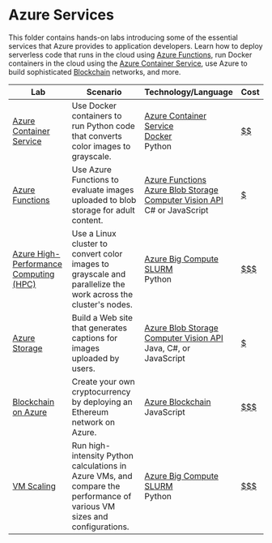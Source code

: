 # Azure Services

This folder contains hands-on labs introducing some of the essential services that Azure provides to application developers. Learn how to deploy serverless code that runs in the cloud using [Azure Functions](https://azure.microsoft.com/services/functions/), run Docker containers in the cloud using the [Azure Container Service](https://azure.microsoft.com/services/container-service/), use Azure to build sophisticated [Blockchain](https://en.wikipedia.org/wiki/Blockchain) networks, and more.

Lab | Scenario | Technology/Language | Cost
--- | -------- | ------------------- | -
[Azure Container Service](./Azure%20Container%20Service) | Use Docker containers to run Python code that converts color images to grayscale. | [Azure Container Service](https://azure.microsoft.com/services/container-service/)<br>[Docker](https://www.docker.com/)<br>Python | [$$](../Costs.md)
[Azure Functions](./Azure%20Functions) | Use Azure Functions to evaluate images uploaded to blob storage for adult content. | [Azure Functions](https://azure.microsoft.com/services/functions/)<br>[Azure Blob Storage](https://azure.microsoft.com/services/storage/blobs/)<br>[Computer Vision API](https://azure.microsoft.com/services/cognitive-services/computer-vision/)<br>C# or JavaScript | [$](../Costs.md)
[Azure High-Performance Computing (HPC)](./Azure%20HPC) | Use a Linux cluster to convert color images to grayscale and parallelize the work across the cluster's nodes. | [Azure Big Compute](https://azure.microsoft.com/solutions/big-compute/)<br>[SLURM](https://slurm.schedmd.com/overview.html)<br>Python | [$$$](../Costs.md)
[Azure Storage](./Azure%20Storage) | Build a Web site that generates captions for images uploaded by users. | [Azure Blob Storage](https://azure.microsoft.com/services/storage/blobs/)<br>[Computer Vision API](https://azure.microsoft.com/services/cognitive-services/computer-vision/)<br>Java, C#, or JavaScript | [$](../Costs.md)
[Blockchain on Azure](./Blockchain%20on%20Azure) | Create your own cryptocurrency by deploying an Ethereum network on Azure. | [Azure Blockchain](https://azure.microsoft.com/solutions/blockchain/)<br>JavaScript | [$$$](../Costs.md)
[VM Scaling](./VM%20Scaling) | Run high-intensity Python calculations in Azure VMs, and compare the performance of various VM sizes and configurations. | [Azure Big Compute](https://azure.microsoft.com/solutions/big-compute/)<br>[SLURM](https://slurm.schedmd.com/overview.html)<br>Python | [$$$](../Costs.md)
